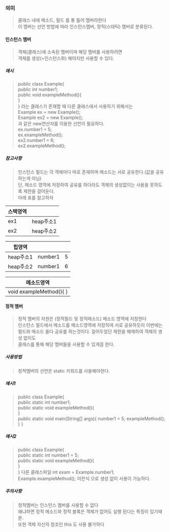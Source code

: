### 의미
> 클래스 내에 메소드, 필드 를 통 틀어 멤버라한다  
> 이 멤버는 선언 방법에 따라 인스턴스멤버, 정적(스태틱) 멤버로 분류된다.  

#### 인스턴스 멤버
> 객체(클래스)에 소속된 멤버이며 해당 멤버를 사용하려면  
> 객체를 생성(=인스턴스화) 해야지만 사용할 수 있다.

##### 예시
> public class Example{  
> 	public int number1;  
> 	public void exampleMethod(){  
> 	}  
> }
> 라는 클래스가 존재할 때 다른 클래스에서 사용하기 위해서는  
> Example ex = new Example();  
> Example ex2 = new Example();  
> 과 같은 new연산자를 이용한 선언이 필요하다.  
> ex.number1 = 5;  
> ex.exampleMethod();  
> ex2.number1 = 6;  
> ex2.exampleMethod();  

##### 참고사항
> 인스턴스 필드는 각 객체마다 따로 존재하며 메소드는 서로 공유한다.(값을 공유하는게 아님)  
> 단, 메소드 영역에 저장하여 공유를 하더라도 객체의 생성없이는 사용을 못하도록 제한을 걸어둔다.  
> 아래 표를 참고하자

|스택영역| |
|---|---|
|ex1|heap주소1|
|ex2|heap주소2|

|힙영역| | |
|---|---|---|
|heap주소1|number1|5|
|heap주소2|number1|6|

|메소드영역|
|---|
|void exampleMethod(){ }|

#### 정적 멤버
> 정적 멤버의 자원은 (정적필드 및 정적메소드) 메소드 영역에 저장한다  
> 인스턴스 필드에서 메소드를 메소드영역에 저장하여 서로 공유하듯이 이번에는  
> 필드와 메소드 둘다 공유를 하는것이다. 걸어두었던 제한을 해제하여 객체의 생성 없이도  
> 클래스를 통해 해당 멤버들을 사용할 수 있게끔 한다.  

##### 사용방법
> 정적멤버의 선언은 static 키워드를 사용해야한다.

##### 예시1
> public class Example{  
> 	public static int number1;  
> 	public static void exampleMethod(){  
> 	}  
> 	public static void main(String\[] args){
> 		number1 = 5;
> 		exampleMethod();
> 	}
> }

##### 예시2
> public class Example{  
> 	public static int number1 = 5;  
> 	public static void exampleMethod(){  
> 	}  
> }
> 다른 클래스파일
> int exam = Example.number1;
> Example.exampleMethod();
> 이런식 으로 생성 없이 사용이 가능하다.

##### 주의사항
> 정적멤버는 인스턴스 멤버를 사용할 수 없다  
> 왜냐하면 정적 메소드와 정적 블록은 객체가 없어도 실행 된다는 특징이 있기때문.  
> 또한 객체 자신의 참조인 this 도 사용 불가하다

